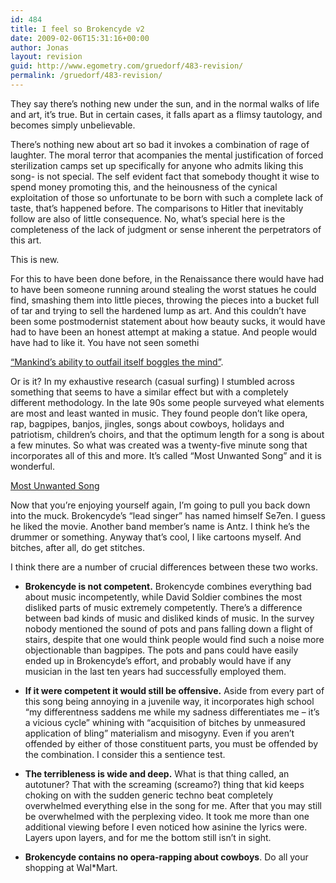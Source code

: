 ```yaml
---
id: 484
title: I feel so Brokencyde v2
date: 2009-02-06T15:31:16+00:00
author: Jonas
layout: revision
guid: http://www.egometry.com/gruedorf/483-revision/
permalink: /gruedorf/483-revision/
---
```

They say there&#8217;s nothing new under the sun, and in the normal walks of life and art, it&#8217;s true. But in certain cases, it falls apart as a flimsy tautology, and becomes simply unbelievable. 

There&#8217;s nothing new about art so bad it invokes a combination of rage of laughter. The moral terror that acompanies the mental justification of forced sterilization camps set up specifically for anyone who admits liking this song- is not special. The self evident fact that somebody thought it wise to spend money promoting this, and the heinousness of the cynical exploitation of those so unfortunate to be born with such a complete lack of taste, that&#8217;s happened before. The comparisons to Hitler that inevitably follow are also of little consequence. No, what&#8217;s special here is the completeness of the lack of judgment or sense inherent the perpetrators of this art.

This is new.

For this to have been done before, in the Renaissance there would have had to have been someone running around stealing the worst statues he could find, smashing them into little pieces, throwing the pieces into a bucket full of tar and trying to sell the hardened lump as art. And this couldn&#8217;t have been some postmodernist statement about how beauty sucks, it would have had to have been an honest attempt at making a statue. And people would have had to like it. You have not seen somethi

  
[&#8220;Mankind&#8217;s ability to outfail itself boggles the mind&#8221;](http://vimeo.com/1651661).

Or is it? In my exhaustive research (casual surfing) I stumbled across something that seems to have a similar effect but with a completely different methodology. In the late 90s some people surveyed what elements are most and least wanted in music. They found people don&#8217;t like opera, rap, bagpipes, banjos, jingles, songs about cowboys, holidays and patriotism, children&#8217;s choirs, and that the optimum length for a song is about a few minutes. So what was created was a twenty-five minute song that incorporates all of this and more. It&#8217;s called &#8220;Most Unwanted Song&#8221; and it is wonderful.

[Most Unwanted Song](http://blog.wired.com/music/files/KomarMelamid_The-Most-UnwantedSong.mp3)

Now that you&#8217;re enjoying yourself again, I&#8217;m going to pull you back down into the muck. Brokencyde&#8217;s &#8220;lead singer&#8221; has named himself Se7en. I guess he liked the movie. Another band member&#8217;s name is Antz. I think he&#8217;s the drummer or something. Anyway that&#8217;s cool, I like cartoons myself. And bitches, after all, do get stitches.

I think there are a number of crucial differences between these two works.

  * **Brokencyde is not competent.** Brokencyde combines everything bad about music incompetently, while David Soldier combines the most disliked parts of music extremely competently. There&#8217;s a difference between bad kinds of music and disliked kinds of music. In the survey nobody mentioned the sound of pots and pans falling down a flight of stairs, despite that one would think people would find such a noise more objectionable than bagpipes. The pots and pans could have easily ended up in Brokencyde&#8217;s effort, and probably would have if any musician in the last ten years had successfully employed them.

  * **If it were competent it would still be offensive.** Aside from every part of this song being annoying in a juvenile way, it incorporates high school &#8220;my differentness saddens me while my sadness differentiates me &#8211; it&#8217;s a vicious cycle&#8221; whining with &#8220;acquisition of bitches by unmeasured application of bling&#8221; materialism and misogyny. Even if you aren&#8217;t offended by either of those constituent parts, you must be offended by the combination. I consider this a sentience test.

  * **The terribleness is wide and deep.** What is that thing called, an autotuner? That with the screaming (screamo?) thing that kid keeps choking on with the sudden generic techno beat completely overwhelmed everything else in the song for me. After that you may still be overwhelmed with the perplexing video. It took me more than one additional viewing before I even noticed how asinine the lyrics were. Layers upon layers, and for me the bottom still isn&#8217;t in sight.

  * **Brokencyde contains no opera-rapping about cowboys**. Do all your shopping at Wal*Mart.